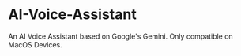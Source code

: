 # AI-Voice-Assistant
An AI Voice Assistant based on Google's Gemini. Only compatible on MacOS Devices.

